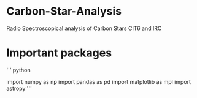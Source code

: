 # Carbon-Star-Analysis
Radio Spectroscopical analysis of Carbon Stars CIT6 and IRC 

# Important packages 

''' python 

import numpy as np
import pandas as pd
import matplotlib as mpl
import astropy
'''
